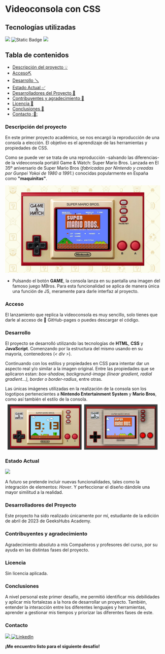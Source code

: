 # Videoconsola con CSS


## Tecnologías utilizadas

<img src="https://img.shields.io/badge/HTML%205-F13D0D?style=for-the-badge&logo=html5&logoColor=white" style="max-width: 100%;">  <img alt="Static Badge" src="https://img.shields.io/badge/CSS3-1572B6?style=for-the-badge&logo=CSS3&logoColor=white"> <img src="https://img.shields.io/badge/javascript-EFD81D?style=for-the-badge&amp;logo=javascript&amp;logoColor=black" style="max-width: 100%;">
## Tabla de contenidos

- [Descripción del proyecto :bulb:](#Descripción-del-proyecto)
- [Acceso⛏️](#Acceso)
- [Desarrollo 🪛](#Desarrollo)
- [Estado Actual :white_check_mark:](#Estado)
- [Desarrolladores del Proyecto :raising_hand:](#Desarrolladores-del-Proyecto)
- [Contribuyentes y agradecimiento :clap:](#Contribuyentes-y-agradecimiento.)
- [Licencia :vertical_traffic_light:](#Licencia)
- [Conclusiones :tada:](#Conclusiones)
- [Contacto ::calling::](#Contacto)



### Descripción del proyecto

En este primer proyecto académico, se nos encargó la reproducción de una consola a elección. El objetivo es el aprendizaje de las herramientas y propiedades de CSS.

Como se puede ver se trata de una reproducción -salvando las diferencias- de la videoconsola portátil Game & Watch: Super Mario Bros. Lanzada en El 35º aniversario de Super Mario Bros (_fabricadas por Nintendo y creadas por Gunpei Yokoi de 1980 a 1991._) conocidas popularmente en España como **"maquinitas"**.

![image](/img/readmeimagen1.webp)

- Pulsando el botón **GAME**, la consola lanza en su pantalla una imagen del famoso juego MBros. Para esta funcionalidad se aplica de manera única una función de JS, meramente para darle interfaz al proyecto.

### Acceso

El lanzamiento que replica la videoconsola es muy sencillo, solo tienes que darle al acceso de :rocket: GitHub-pages o puedes descargar el código.

### Desarrollo

El proyecto se desarrolló utilizando las tecnologías de **HTML**, **CSS** y **JavaScript**. Comenzando por la estructura del mismo usando en su mayoría, contenedores (_< div >_). 

Continuando con los estilos y propiedades en CSS para intentar dar un aspecto real y/o similar a la imagen original. Entre las propiedades que se aplicaron estan:  _box-shadow, background-image (linear gradient, radial gradient...), border o border-radius_, entre otras. 

Las únicas imágenes utilizadas en la realización de la consola son los logotipos pertenecientes a **Nintendo Entertainment System** y **Mario Bros**, como así también el estilo de la consola.
![image](/img/comparacion.png)

### Estado Actual

<img src="https://img.shields.io/badge/FINALIZADO-GREEN?style=for-the-badge&label=ESTADO">

A futuro se pretende incluir nuevas funcionalidades, tales como la integración de elementos: _Hover_. Y perfeccionar el diseño dándole una mayor similitud a la realidad.

### Desarrolladores del Proyecto

Este proyecto ha sido realizado únicamente por mí, estudiante de la edición de abril de 2023 de GeeksHubs Academy.

### Contribuyentes y agradecimiento

Agradecimiento absoluto a mis Compañeros y profesores del curso, por su ayuda en las distintas fases del proyecto.

### Licencia

Sin licencia aplicada.

### Conclusiones 

A nivel personal este primer desafío, me permitió identificar mis debilidades y aplicar mis fortalezas a la hora de desarrollar un proyecto. También, entender la interacción entre los diferentes lenguajes y herramientas, aprender a gestionar mis tiempos y priorizar las diferentes fases de este. 

### Contacto
<a href = "mailto:gonllat@gmail.com"><img src="https://img.shields.io/badge/Gmail-C6362C?style=for-the-badge&logo=gmail&logoColor=white" target="_blank"> [![LinkedIn](https://img.shields.io/badge/-LinkedIn-%230077B5?style=for-the-badge&logo=linkedin&logoColor=white)](https://www.linkedin.com/in/gonzalo-llatser-acuña-6b206a1ba)


**¡Me encuentro listo para el siguiente desafío!**
